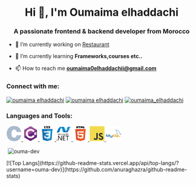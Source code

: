 <h1 align="center">Hi 👋, I'm Oumaima elhaddachi</h1>
<h3 align="center">A passionate frontend & backend developer from Morocco</h3>

- 🔭 I’m currently working on [Restaurant](https://github.com/ouma-dev/Restaurant.git)

- 🌱 I’m currently learning **Frameworks,courses etc..**

- 📫 How to reach me **oumaima0elhaddachii@gmail.com**

<h3 align="left">Connect with me:</h3>
<p align="left">
<a href="https://linkedin.com/in/oumaima elhaddachi" target="blank"><img align="center" src="https://cdn.jsdelivr.net/npm/simple-icons@3.0.1/icons/linkedin.svg" alt="oumaima elhaddachi" height="30" width="40" /></a>
<a href="https://fb.com/oumaima elhaddachi" target="blank"><img align="center" src="https://cdn.jsdelivr.net/npm/simple-icons@3.0.1/icons/facebook.svg" alt="oumaima elhaddachi" height="30" width="40" /></a>
<a href="https://instagram.com/oumaima_elhaddachi" target="blank"><img align="center" src="https://cdn.jsdelivr.net/npm/simple-icons@3.0.1/icons/instagram.svg" alt="oumaima_elhaddachi" height="30" width="40" /></a>
</p>

<h3 align="left">Languages and Tools:</h3>
<p align="left"> <a href="https://www.cprogramming.com/" target="_blank"> <img src="https://raw.githubusercontent.com/devicons/devicon/master/icons/c/c-original.svg" alt="c" width="40" height="40"/> </a> <a href="https://www.w3schools.com/cs/" target="_blank"> <img src="https://raw.githubusercontent.com/devicons/devicon/master/icons/csharp/csharp-original.svg" alt="csharp" width="40" height="40"/> </a> <a href="https://www.w3schools.com/css/" target="_blank"> <img src="https://raw.githubusercontent.com/devicons/devicon/master/icons/css3/css3-original-wordmark.svg" alt="css3" width="40" height="40"/> </a> <a href="https://dotnet.microsoft.com/" target="_blank"> <img src="https://raw.githubusercontent.com/devicons/devicon/master/icons/dot-net/dot-net-original-wordmark.svg" alt="dotnet" width="40" height="40"/> </a> <a href="https://www.w3.org/html/" target="_blank"> <img src="https://raw.githubusercontent.com/devicons/devicon/master/icons/html5/html5-original-wordmark.svg" alt="html5" width="40" height="40"/> </a> <a href="https://developer.mozilla.org/en-US/docs/Web/JavaScript" target="_blank"> <img src="https://raw.githubusercontent.com/devicons/devicon/master/icons/javascript/javascript-original.svg" alt="javascript" width="40" height="40"/> </a> <a href="https://www.mysql.com/" target="_blank"> <img src="https://raw.githubusercontent.com/devicons/devicon/master/icons/mysql/mysql-original-wordmark.svg" alt="mysql" width="40" height="40"/> </a> </p>

<p>&nbsp;<img align="center" src="https://github-readme-stats.vercel.app/api?username=ouma-dev&show_icons=true&locale=en" alt="ouma-dev" /></p>
[![Top Langs](https://github-readme-stats.vercel.app/api/top-langs/?username=ouma-dev)](https://github.com/anuraghazra/github-readme-stats)
